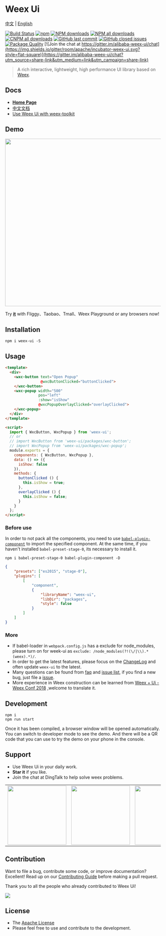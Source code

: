 # Weex Ui
[中文](README_cn.md) | [English](README.md)

[![Build Status](https://img.shields.io/travis/apache/incubator-weex-ui.svg?style=flat-square)](https://travis-ci.org/apache/incubator-weex-ui)
[![npm](https://img.shields.io/npm/v/weex-ui.svg?maxAge=3600&style=flat-square)](https://www.npmjs.com/package/weex-ui?_blank)
[![NPM downloads](https://img.shields.io/npm/dm/weex-ui.svg?style=flat-square)](https://npmjs.org/package/weex-ui)
[![NPM all downloads](https://img.shields.io/npm/dt/weex-ui.svg?style=flat-square)](https://npmjs.org/package/weex-ui)
[![CNPM all downloads](http://npm.taobao.org/badge/d/weex-ui.svg?style=flat-square)](https://npm.taobao.org/package/weex-ui)
[![GitHub last commit](https://img.shields.io/github/last-commit/apache/incubator-weex-ui.svg?style=flat-square)](https://github.com/apache/incubator-weex-ui/commits/dev)
[![GitHub closed issues](https://img.shields.io/github/issues-closed/apache/incubator-weex-ui.svg?style=flat-square)](https://github.com/apache/incubator-weex-ui/issues?utf8=%E2%9C%93&q=)
[![Package Quality](http://npm.packagequality.com/shield/weex-ui.svg?style=flat-square)](http://packagequality.com/#?package=weex-ui)
[![Join the chat at https://gitter.im/alibaba-weex-ui/chat](https://img.shields.io/gitter/room/apache/incubator-weex-ui.svg?style=flat-square)](https://gitter.im/alibaba-weex-ui/chat?utm_source=share-link&utm_medium=link&utm_campaign=share-link)

> A rich interactive, lightweight, high performance UI library based on [Weex](https://github.com/apache/incubator-weex).

## Docs

* [**Home Page**](https://apache.github.io/incubator-weex-ui/)
* [中文文档](https://apache.github.io/incubator-weex-ui/#/cn/)
* [Use Weex Ui with weex-toolkit](https://apache.github.io/incubator-weex-ui/#/docs/with-weex-toolkit)

## Demo

<img src="https://img.alicdn.com/tfs/TB1O2ulhgoQMeJjy0FoXXcShVXa-1282-986.jpg" width=540/>

Try [**it**](https://h5.m.taobao.com/trip/weex-ui/index.html?_wx_tpl=https%3A%2F%2Fh5.m.taobao.com%2Ftrip%2Fweex-ui%2Fdemo%2Findex.native-min.js) with Fliggy、Taobao、Tmall、Weex Playground or any browsers now!

## Installation

```shell
npm i weex-ui -S
```

## Usage

```html
<template>
  <div>
    <wxc-button text="Open Popup"
                @wxcButtonClicked="buttonClicked">
    </wxc-button>
    <wxc-popup width="500"
               pos="left"
               :show="isShow"
               @wxcPopupOverlayClicked="overlayClicked">
    </wxc-popup>
  </div>
</template>

<script>
  import { WxcButton, WxcPopup } from 'weex-ui';
  // or
  // import WxcButton from 'weex-ui/packages/wxc-button';
  // import WxcPopup from 'weex-ui/packages/wxc-popup';
  module.exports = {
    components: { WxcButton, WxcPopup },
    data: () => ({
      isShow: false
    }),
    methods: {
      buttonClicked () {
        this.isShow = true;
      },
      overlayClicked () {
        this.isShow = false;
      }
    }
  };
</script>
```

### Before use

In order to not pack all the components, you need to use [`babel-plugin-component`](https://www.npmjs.com/package/babel-plugin-component) to import the specified component.
At the same time, if you haven't installed `babel-preset-stage-0`, its necessary to install it.

```shell
npm i babel-preset-stage-0 babel-plugin-component -D
```

```json
{
    "presets": ["es2015", "stage-0"],
    "plugins": [
        [
            "component",
            {
                "libraryName": "weex-ui",
                "libDir": "packages",
                "style": false
            }
        ]
    ]
}
```

### More

* If babel-loader in `webpack.config.js` has a exclude for node_modules, please turn on for week-ui as `exclude: /node_modules(?!(\/|\\).*(weex).*)/`.
* In order to get the latest features, please focus on the [ChangeLog](https://github.com/apache/incubator-weex-ui/releases) and often update `weex-ui` to the latest.
* Many questions can be found from [faq](https://apache.github.io/incubator-weex-ui/#/faq) and [issue list](https://github.com/apache/incubator-weex-ui/issues?utf8=%E2%9C%93&q=), if you find a new bug, just file a [issue](https://github.com/apache/incubator-weex-ui/issues/new).
* More experience in Weex construction can be learned from [Weex + Ui - Weex Conf 2018](https://apache.github.io/incubator-weex-ui/#/docs/weex-ui-weex-conf-2018) ,welcome to translate it.

## Development

```shell
npm i
npm run start
```

Once it has been compiled, a browser window will be opened automatically. You can switch to developer mode to see the demo. And there will be a QR code that you can use to try the demo on your phone in the console.

## Support

* Use Weex Ui in your daily work.
* **Star it** if you like.
* Join the chat at DingTalk to help solve weex problems.

 <table><tr><td><img src="https://img.alicdn.com/tfs/TB1AEsZf7T2gK0jSZPcXXcKkpXa-750-990.jpg" width="190"></td><td><img  src="https://img.alicdn.com/tfs/TB1tpS2LxnaK1RjSZFtXXbC2VXa-606-799.png" width="190"></td><td><img src="https://img.alicdn.com/tfs/TB1lf1CLCzqK1RjSZFpXXakSXXa-1125-1485.png" width="190"></td></tr></table>

## Contribution

Want to file a bug, contribute some code, or improve documentation? Excellent! Read up on our [Contributing Guide](https://github.com/apache/incubator-weex-ui/blob/master/CONTRIBUTING.md) before making a pull request.

Thank you to all the people who already contributed to Weex Ui!

<a href="https://github.com/apache/incubator-weex-ui/graphs/contributors"><img src="https://opencollective.com/weex-ui/contributors.svg?width=890&button=false"/></a>

## License

* The [Apache License](https://apache.org/)
* Please feel free to use and contribute to the development.
